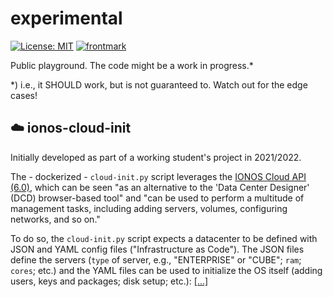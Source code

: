 # experimental

[![License: MIT](https://img.shields.io/badge/License-MIT-yellow.svg)](https://opensource.org/licenses/MIT)
[![frontmark](https://img.shields.io/badge/powered%20by-frontmark-lightgrey.svg)](https://www.frontmark.de/)

Public playground. The code might be a work in progress.\*

\*) i.e., it SHOULD work, but is not guaranteed to. Watch out for the edge cases!

## :cloud: ionos-cloud-init

Initially developed as part of a working student's project in 2021/2022.

The - dockerized - `cloud-init.py` script leverages the [IONOS Cloud API (6.0)](https://api.ionos.com/docs/cloud/v6/), which can be seen "as an alternative to the 'Data Center Designer' (DCD) browser-based tool" and "can be used to perform a multitude of management tasks, including adding servers, volumes, configuring networks, and so on."

To do so, the `cloud-init.py` script expects a datacenter to be defined with JSON and YAML config files ("Infrastructure as Code"). The JSON files define the servers (`type` of server, e.g., "ENTERPRISE" or "CUBE"; `ram`; `cores`; etc.) and the YAML files can be used to initialize the OS itself (adding users, keys and packages; disk setup; etc.): [[...]](ionos-cloud-init)


